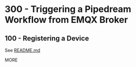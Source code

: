 # 300 - Triggering a Pipedream Workflow from EMQX Broker

## 100 - Registering a Device

See [README.md](./100/README.md)


MORE
